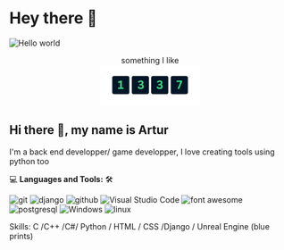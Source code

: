 # Hey there :wave:

<img src="https://raw.githubusercontent.com/sagar-viradiya/sagar-viradiya/master/resources/banner.png" alt="Hello world">

<p align="center"> 
  something I like<br>
  <img src="https://github.com/ArturDev00/ArturDev00/blob/main/Leet-img.png" width=180px/>
</p>

## Hi there 👋, my name is Artur
I'm a back end developper/ game developper, I love creating tools using python too


💻 **Languages and Tools:** 🛠️<br>

![git](https://img.shields.io/badge/git-black?logo=git&logoColor=%23fff&labelColor=blue)
![django](https://img.shields.io/badge/django-black?logo=django&logoColor=%23fff&labelColor=blue)
![github](https://img.shields.io/badge/github-black?logo=github&logoColor=%23fff&labelColor=blue)
![Visual Studio Code](https://img.shields.io/badge/-VSCode-000000?style=flat&logo=visual-studio-code&labelColor=007ACC) 
![font awesome](https://img.shields.io/badge/font%20awesome-black?logo=fontawesome&logoColor=%23fff&labelColor=blue)
![postgresql](https://img.shields.io/badge/postgresql-black?logo=postgresql&logoColor=%23fff&labelColor=blue)
![Windows](https://img.shields.io/badge/-Windows-000000?style=flat&logo=windows&logoColor=ffffff&labelColor=0078D6)
![linux](https://img.shields.io/badge/linux-black?logo=linux&logoColor=%23fff&labelColor=blue)





Skills: C /C++ /C#/ Python / HTML / CSS /Django / Unreal Engine (blue prints)




